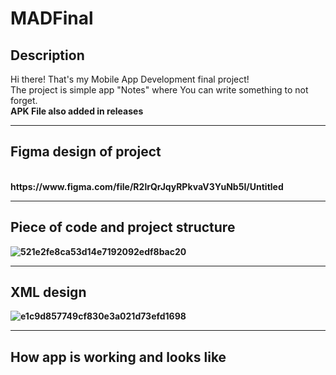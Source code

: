 # MADFinal
<h2>Description</h2>
Hi there! That's my Mobile App Development final project!<br>
The project is simple app "Notes" where You can write something to not forget.<br>
<b>APK File also added in releases<b>
<hr>
<h2>Figma design of project</h2><br>
https://www.figma.com/file/R2lrQrJqyRPkvaV3YuNb5I/Untitled
<hr>
<h2>Piece of code and project structure</h2>
  
![521e2fe8ca53d14e7192092edf8bac20](https://user-images.githubusercontent.com/39675003/101621935-9cec9380-3a40-11eb-8879-237727fef139.png)

<hr>
<h2>XML design</h2>

![e1c9d857749cf830e3a021d73efd1698](https://user-images.githubusercontent.com/39675003/101622197-f1900e80-3a40-11eb-9f1f-9b89dbe544a4.png)

<hr>
<h2>How app is working and looks like</h2>
